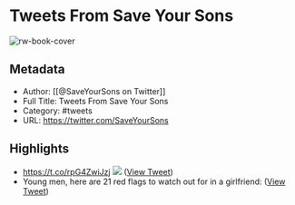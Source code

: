# Tweets From Save Your Sons

![rw-book-cover](https://pbs.twimg.com/profile_images/1554193852407365634/q1t2CEym.jpg)

## Metadata
- Author: [[@SaveYourSons on Twitter]]
- Full Title: Tweets From Save Your Sons
- Category: #tweets
- URL: https://twitter.com/SaveYourSons

## Highlights
- https://t.co/rpG4ZwiJzj
  ![](https://pbs.twimg.com/media/FRxb2naWYAI_0sC.jpg) ([View Tweet](https://twitter.com/SaveYourSons/status/1521191771442659329))
- Young men, here are 21 red flags to watch out for in a girlfriend: ([View Tweet](https://twitter.com/SaveYourSons/status/1519325805444157442))
